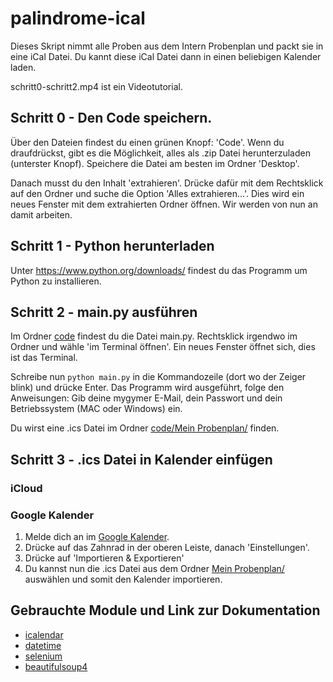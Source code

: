 # palindrome-ical
Dieses Skript nimmt alle Proben aus dem Intern Probenplan und packt sie in eine iCal Datei.
Du kannt diese iCal Datei dann in einen beliebigen Kalender laden.

schritt0-schritt2.mp4 ist ein Videotutorial.

## Schritt 0 - Den Code speichern.
Über den Dateien findest du einen grünen Knopf: 'Code'. Wenn du draufdrückst, gibt es die Möglichkeit, alles als .zip Datei herunterzuladen (unterster Knopf). Speichere die Datei am besten im Ordner 'Desktop'.


Danach musst du den Inhalt 'extrahieren'. Drücke dafür mit dem Rechtsklick auf den Ordner und suche die Option 'Alles extrahieren...'. Dies wird ein neues Fenster mit dem extrahierten Ordner öffnen. Wir werden von nun an damit arbeiten.

## Schritt 1 - Python herunterladen
Unter https://www.python.org/downloads/ findest du das Programm um Python zu installieren.

## Schritt 2 - main.py ausführen
Im Ordner [code](./code/) findest du die Datei main.py. Rechtsklick irgendwo im Ordner und wähle 'im Terminal öffnen'. Ein neues Fenster öffnet sich, dies ist das Terminal. 


Schreibe nun ```python main.py``` in die Kommandozeile (dort wo der Zeiger blink) und drücke Enter.
Das Programm wird ausgeführt, folge den Anweisungen: Gib deine mygymer E-Mail, dein Passwort und dein Betriebssystem (MAC oder Windows) ein.

Du wirst eine .ics Datei im Ordner [code/Mein Probenplan/](./code/Mein%20Probenplan) finden. 

## Schritt 3 - .ics Datei in Kalender einfügen

### iCloud

### Google Kalender
1. Melde dich an im [Google Kalender](https://calendar.google.com/).
2. Drücke auf das Zahnrad in der oberen Leiste, danach 'Einstellungen'.
3. Drücke auf 'Importieren & Exportieren'
4. Du kannst nun die .ics Datei aus dem Ordner [Mein Probenplan/](./code/Mein%20Probenplan/) auswählen und somit den Kalender importieren.

## Gebrauchte Module und Link zur Dokumentation
- [icalendar](https://icalendar.readthedocs.io/en/latest/)
- [datetime](https://docs.python.org/3/library/datetime.html)
- [selenium](https://selenium-python.readthedocs.io/)
- [beautifulsoup4](https://beautiful-soup-4.readthedocs.io/en/latest/)	
